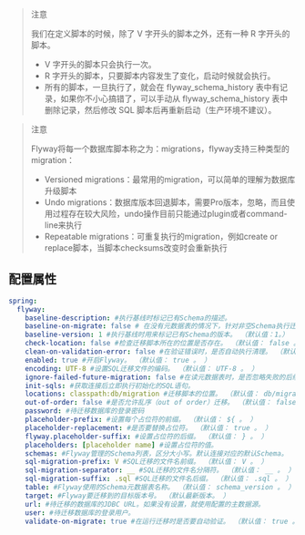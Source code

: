 > 注意
>
> 我们在定义脚本的时候，除了 V 字开头的脚本之外，还有一种 R 字开头的脚本。
> + V 字开头的脚本只会执行一次。
> + R 字开头的脚本，只要脚本内容发生了变化，启动时候就会执行。
> + 所有的脚本，一旦执行了，就会在 flyway_schema_history 表中有记录，如果你不小心搞错了，可以手动从 flyway_schema_history 表中删除记录，然后修改 SQL 脚本后再重新启动（生产环境不建议）。

> 注意
>
>Flyway将每一个数据库脚本称之为：migrations，flyway支持三种类型的migration：
>+ Versioned migrations：最常用的migration，可以简单的理解为数据库升级脚本
>+ Undo migrations：数据库版本回退脚本，需要Pro版本，忽略，而且使用过程存在较大风险，undo操作目前只能通过plugin或者command-line来执行 
>+ Repeatable migrations：可重复执行的migration，例如create or replace脚本，当脚本checksums改变时会重新执行
  
 ## 配置属性
```yaml
spring:
  flyway:
    baseline-description: #执行基线时标记已有Schema的描述。
    baseline-on-migrate: false # 在没有元数据表的情况下，针对非空Schema执行迁移时是否自动调用基线。（默认值：false。）
    baseline-version: 1 #执行基线时用来标记已有Schema的版本。 （默认值：1。）
    check-location: false #检查迁移脚本所在的位置是否存在。 （默认值： false 。 ）
    clean-on-validation-error: false #在验证错误时，是否自动执行清理。 （默认值： false 。 ）
    enabled: true #开启Flyway。 （默认值： true 。 ）
    encoding: UTF-8 #设置SQL迁移文件的编码。 （默认值： UTF-8 。 ）
    ignore-failed-future-migration: false #在读元数据表时，是否忽略失败的后续迁移。 （默认值： false 。 ）
    init-sqls: #获取连接后立即执行初始化的SQL语句。
    locations: classpath:db/migration #迁移脚本的位置。 （默认值： db/migration 。 ）
    out-of-order: false #是否允许乱序（out of order）迁移。 （默认值： false 。 ）
    password: #待迁移数据库的登录密码
    placeholder-prefix: #设置每个占位符的前缀。 （默认值： ${ 。 ）
    placeholder-replacement: #是否要替换占位符。 （默认值： true 。 ）
    flyway.placeholder-suffix: #设置占位符的后缀。 （默认值： } 。 ）
    placeholders: [placeholder name] #设置占位符的值。
    schemas: #Flyway管理的Schema列表，区分大小写。默认连接对应的默认Schema。
    sql-migration-prefix: V #SQL迁移的文件名前缀。 （默认值： V 。 ）
    sql-migration-separator: __ #SQL迁移的文件名分隔符。 （默认值： __ 。 ）
    sql-migration-suffix: .sql #SQL迁移的文件名后缀。 （默认值： .sql 。 ）
    table: #Flyway使用的Schema元数据表名称。 （默认值： schema_version 。 ）
    target: #Flyway要迁移到的目标版本号。 （默认最新版本。 ）
    url: #待迁移的数据库的JDBC URL。如果没有设置，就使用配置的主数据源。
    user: #待迁移数据库的登录用户。
    validate-on-migrate: true #在运行迁移时是否要自动验证。 （默认值： true 。 ）
```



